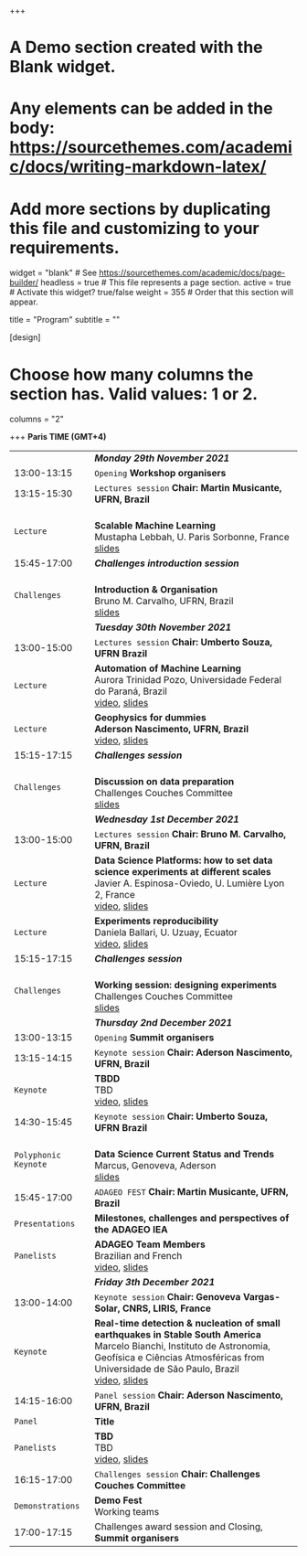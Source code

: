 +++
# A Demo section created with the Blank widget.
# Any elements can be added in the body: https://sourcethemes.com/academic/docs/writing-markdown-latex/
# Add more sections by duplicating this file and customizing to your requirements.

widget = "blank"  # See https://sourcethemes.com/academic/docs/page-builder/
headless = true  # This file represents a page section.
active = true  # Activate this widget? true/false
weight = 355  # Order that this section will appear.

title = "Program"
subtitle = ""

[design]
  # Choose how many columns the section has. Valid values: 1 or 2.
  columns = "2"

+++
**Paris TIME (GMT+4)** []()

|  |  |
|---|---|
|  | ***Monday 29th November 2021*** |
|13:00-13:15| `Opening` **Workshop organisers** |
|13:15-15:30| `Lectures session` **Chair: Martin Musicante, UFRN, Brazil** |
|`Lecture`|  </br> **Scalable Machine Learning** </br>Mustapha Lebbah, U. Paris Sorbonne, France </br> [slides]()|
|15:45-17:00| ***Challenges introduction session*** |
|`Challenges`| </br> **Introduction & Organisation** </br> Bruno M. Carvalho, UFRN, Brazil </br> [slides]()|
|  | ***Tuesday 30th November 2021*** |
|13:00-15:00|`Lectures session` **Chair: Umberto Souza, UFRN Brazil** |
|`Lecture`|**Automation of  Machine Learning** </br> Aurora Trinidad Pozo, Universidade Federal do Paraná, Brazil  </br> [video](), [slides]()|
|`Lecture`|**Geophysics for dummies** </br> **Aderson Nascimento, UFRN, Brazil**  </br> [video](), [slides]()|
|15:15-17:15| ***Challenges  session*** |
|`Challenges`|  </br> **Discussion on data preparation** </br> Challenges Couches Committee  </br> [slides]()|
|  | ***Wednesday 1st December 2021*** |
|13:00-15:00| `Lectures session` **Chair: Bruno M. Carvalho, UFRN, Brazil** |
|`Lecture`|  **Data Science Platforms: how to set data science experiments at different scales** </br>  Javier A. Espinosa-Oviedo, U. Lumière Lyon 2, France</br> [video](), [slides]()|
|`Lecture`|  **Experiments reproducibility** </br> Daniela Ballari, U. Uzuay, Ecuator </br> [video](), [slides]()|
|15:15-17:15| ***Challenges  session*** |
|`Challenges`|  </br> **Working session: designing experiments** </br> Challenges Couches Committee </br> [slides]()|
|  | ***Thursday 2nd December 2021*** |
|13:00-13:15 | `Opening` **Summit organisers** |
| 13:15-14:15| `Keynote session` **Chair: Aderson Nascimento, UFRN, Brazil** |
|`Keynote`| **TBDD** </br> TBD </br> [video](), [slides]()|
|14:30-15:45 | `Keynote session` **Chair: Umberto Souza, UFRN Brazil** |
|`Polyphonic Keynote`|  </br> **Data Science Current Status and Trends** </br> Marcus, Genoveva, Aderson </br> [slides]()|
|15:45-17:00 | `ADAGEO FEST` **Chair: Martin Musicante, UFRN, Brazil**  |
| `Presentations` | **Milestones, challenges and perspectives of the ADAGEO IEA** |
|`Panelists` | **ADAGEO Team Members** </br> Brazilian and French </br> [video](), [slides]()
|  | ***Friday 3th December 2021*** |
| 13:00-14:00| `Keynote session` **Chair: Genoveva Vargas-Solar, CNRS, LIRIS, France** |
|`Keynote`|  **Real-time detection & nucleation of small earthquakes in Stable South America** </br> Marcelo Bianchi,  Instituto de Astronomia, Geofísica e Ciências Atmosféricas from Universidade de São Paulo, Brazil  </br> [video](), [slides]()|
|14:15-16:00|`Panel session` **Chair: Aderson Nascimento, UFRN, Brazil** |
| `Panel` |  **Title** |
|`Panelists`| **TBD** </br> TBD </br> [video](), [slides]()
|16:15-17:00  | `Challenges session` **Chair: Challenges Couches Committee** |
|`Demonstrations`| **Demo Fest** </br> Working teams </br>|
|17:00-17:15 | Challenges award session and Closing, **Summit organisers** |
